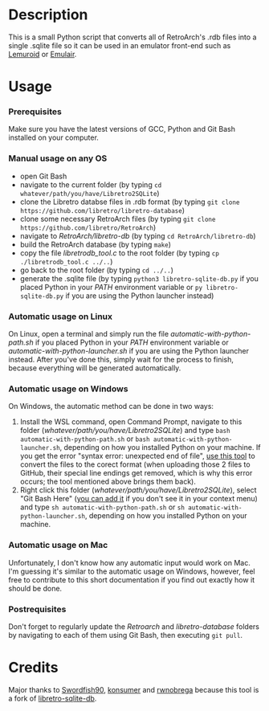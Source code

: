 # Description
This is a small Python script that converts all of RetroArch's .rdb files into a single .sqlite file so it can be used in an emulator front-end such as [Lemuroid](https://github.com/Swordfish90/Lemuroid) or [Emulair](https://github.com/RaduBratan/Emulair).

# Usage
### Prerequisites
Make sure you have the latest versions of GCC, Python and Git Bash installed on your computer.

### Manual usage on any OS
  - open Git Bash
  - navigate to the current folder (by typing `cd whatever/path/you/have/Libretro2SQLite`)
  - clone the Libretro databse files in .rdb format (by typing `git clone https://github.com/libretro/libretro-database`)
  - clone some necessary RetroArch files (by typing `git clone https://github.com/libretro/RetroArch`)
  - navigate to *RetroArch/libretro-db* (by typing `cd RetroArch/libretro-db`)
  - build the RetroArch database (by typing `make`)
  - copy the file *libretrodb_tool.c* to the root folder (by typing `cp ./libretrodb_tool.c ../..`)
  - go back to the root folder (by typing `cd ../..`)
  - generate the .sqlite file (by typing `python3 libretro-sqlite-db.py` if you placed Python in your *PATH* environment variable or `py libretro-sqlite-db.py` if you are using the Python launcher instead)

### Automatic usage on Linux
On Linux, open a terminal and simply run the file *automatic-with-python-path.sh* if you placed Python in your *PATH* environment variable or *automatic-with-python-launcher.sh* if you are using the Python launcher instead. After you've done this, simply wait for the process to finish, because everything will be generated automatically.
  
### Automatic usage on Windows
On Windows, the automatic method can be done in two ways:
1. Install the WSL command, open Command Prompt, navigate to this folder (*whatever/path/you/have/Libretro2SQLite*) and type `bash automatic-with-python-path.sh` or `bash automatic-with-python-launcher.sh`, depending on how you installed Python on your machine. If you get the error "syntax error: unexpected end of file", [use this tool](https://toolslick.com/conversion/text/dos-to-unix) to convert the files to the corect format (when uploading those 2 files to GitHub, their special line endings get removed, which is why this error occurs; the tool mentioned above brings them back).
2. Right click this folder (*whatever/path/you/have/Libretro2SQLite*), select "Git Bash Here" ([you can add it](https://stackoverflow.com/questions/24386657/how-to-add-a-open-git-bash-here-context-menu-to-the-windows-explorer) if you don't see it in your context menu) and type `sh automatic-with-python-path.sh` or `sh automatic-with-python-launcher.sh`, depending on how you installed Python on your machine.

### Automatic usage on Mac
Unfortunately, I don't know how any automatic input would work on Mac. I'm guessing it's similar to the automatic usage on Windows, however, feel free to contribute to this short documentation if you find out exactly how it should be done.

### Postrequisites
Don't forget to regularly update the *Retroarch* and *libretro-database* folders by navigating to each of them using Git Bash, then executing `git pull`.

# Credits
Major thanks to [Swordfish90](https://github.com/Swordfish90), [konsumer](https://github.com/konsumer) and [rwnobrega](https://github.com/rwnobrega) because this tool is a fork of [libretro-sqlite-db](https://github.com/Swordfish90/libretro-sqlite-db).
